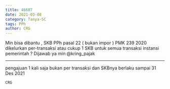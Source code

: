 ```yaml
---
title: 46607
date: 2021-03-08
category: Tanya-SC
tags: PPh
author: CRG
---
```


Min bisa dibantu , SKB PPh pasal 22 ( bukan impor ) PMK 239 2020 dikelurkan per-transaksi atau cukup 1 SKB untuk semua transaksi instansi pemerintah ? Dijawab ya min @kring_pajak

---

pengajuan 1 kali saja bukan per transaksi dan SKBnya berlaku sampai 31 Des 2021

`CRG`
